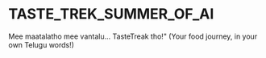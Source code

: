 # TASTE_TREK_SUMMER_OF_AI
Mee maatalatho mee vantalu... TasteTreak tho!" (Your food journey, in your own Telugu words!)
